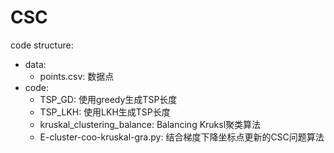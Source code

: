 # CSC

code structure:
- data:
  - points.csv: 数据点
- code:
  - TSP_GD: 使用greedy生成TSP长度
  - TSP_LKH: 使用LKH生成TSP长度
  - kruskal_clustering_balance: Balancing Kruksl聚类算法
  - E-cluster-coo-kruskal-gra.py: 结合梯度下降坐标点更新的CSC问题算法
